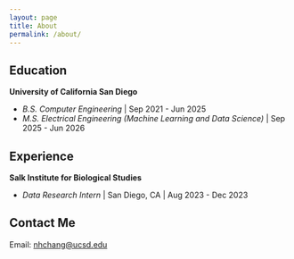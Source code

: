 ```yaml
---
layout: page
title: About
permalink: /about/
---
```


<!-- About this blog: click [here](/2024/05/19/welcome-to-my-blog). -->

## Education
**University of California San Diego**
- *B.S. Computer Engineering* \| Sep 2021 - Jun 2025
- *M.S. Electrical Engineering (Machine Learning and Data Science)* \| Sep 2025 - Jun 2026

## Experience
**Salk Institute for Biological Studies**
<!-- - *idk yet* \| London, UK \| idk yet - idk yet -->
- *Data Research Intern* \| San Diego, CA \| Aug 2023 - Dec 2023

## Contact Me
Email: [nhchang@ucsd.edu](mailto:nhchang@ucsd.edu)

<!-- [LinkedIn](https://www.linkedin.com/in/niklas-chang/)

[Github](https://github.com/Niklichang) -->
